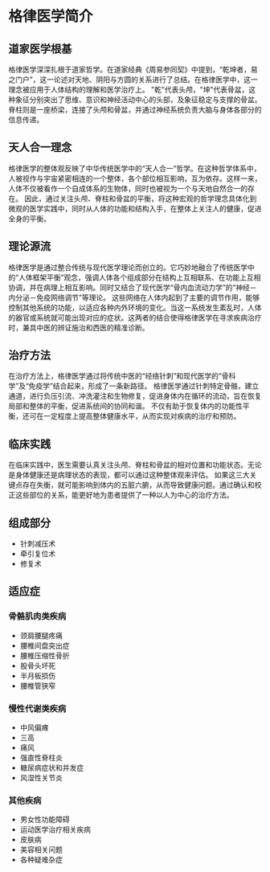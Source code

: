 # 格律医学简介

## 道家医学根基

格律医学深深扎根于道家哲学。在道家经典《周易参同契》中提到，“乾坤者，易之门户”，这一论述对天地、阴阳与方圆的关系进行了总结。在格律医学中，这一理念被应用于人体结构的理解和医学治疗上。
"乾"代表头颅，"坤"代表骨盆，这种象征分别突出了思维、意识和神经活动中心的头部，及象征稳定与支撑的骨盆。脊柱则是一座桥梁，连接了头颅和骨盆，并通过神经系统负责大脑与身体各部分的信息传递。

## 天人合一理念

格律医学的整体观反映了中华传统医学中的“天人合一”哲学。在这种哲学体系中，人被视作与宇宙紧密相连的一个整体，各个部位相互影响，互为依存。这样一来，人体不仅被看作一个自成体系的生物体，同时也被视为一个与天地自然合一的存在。
因此，通过关注头颅、脊柱和骨盆的平衡，将这种宏观的哲学理念具体化到微观的医学实践中，同时从人体的功能和结构入手，在整体上关注人的健康，促进全身的平衡。

## 理论源流

格律医学是通过整合传统与现代医学理论而创立的。它巧妙地融合了传统医学中的“人体框架平衡”观念，强调人体各个组成部分在结构上互相联系、在功能上互相协调，并在病理上相互影响。同时又结合了现代医学“骨内血流动力学”的“神经－内分泌－免疫网络调节”等理论。
这些网络在人体内起到了主要的调节作用，能够控制其他系统的功能，以适应各种内外环境的变化。当这一系统发生紊乱时，人体的器官或系统就可能出现对应的症状。这两者的结合使得格律医学在寻求疾病治疗时，兼具中医的辨证施治和西医的精准诊断。

## 治疗方法

在治疗方法上，格律医学通过将传统中医的“经络针刺”和现代医学的“骨科学”及“免疫学”结合起来，形成了一条新路径。
格律医学通过针刺特定骨骼，建立通道，进行负压引流、冲洗灌注和生物修复，促进身体内在循环的流动，旨在恢复局部和整体的平衡，促进系统间的协同和谐。
不仅有助于恢复体内的功能性平衡，还可在一定程度上提高整体健康水平，从而实现对疾病的治疗和预防。

## 临床实践

在临床实践中，医生需要认真关注头颅、脊柱和骨盆的相对位置和功能状态。无论是身体健康还是病理状态的表现，都可以通过这种整体观来评估。
如果这三大关键点存在失衡，就可能影响到体内的五脏六腑，从而导致健康问题。通过确认和校正这些部位的关系，能更好地为患者提供了一种以人为中心的治疗方法。

## 组成部分

- 针刺减压术
- 牵引复位术
- 修复术

## 适应症

### 骨骼肌肉类疾病

- 颈肩腰腿疼痛
- 腰椎间盘突出症
- 腰椎压缩性骨折
- 股骨头坏死
- 半月板损伤
- 腰椎管狭窄

### 慢性代谢类疾病

- 中风偏瘫
- 三高
- 痛风
- 强直性脊柱炎
- 糖尿病症状和并发症
- 风湿性关节炎

### 其他疾病

- 男女性功能障碍
- 运动医学治疗相关疾病
- 皮肤病
- 美容相关问题
- 各种疑难杂症
